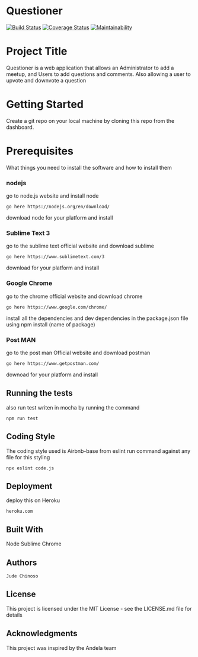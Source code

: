 # Questioner

[![Build Status](https://travis-ci.org/cvjude/Questioner.svg?branch=Develope)](https://travis-ci.org/cvjude/Questioner)
[![Coverage Status](https://coveralls.io/repos/github/cvjude/Questioner/badge.svg?branch=Develope)](https://coveralls.io/github/cvjude/Questioner?branch=Develope)
[![Maintainability](https://api.codeclimate.com/v1/badges/462654d49744b83fe2f8/maintainability)](https://codeclimate.com/github/cvjude/Questioner/maintainability)

# Project Title
Questioner is a web application that allows an Administrator to add a meetup, and Users to add questions and comments.
Also allowing a user to upvote and downvote a question

# Getting Started 
Create a git repo on your local machine by cloning this repo from the dashboard.

# Prerequisites
What things you need to install the software and how to install them

### nodejs

go to node.js website and install node
```
go here https://nodejs.org/en/download/
```
download node for your platform and install

### Sublime Text 3
go to the sublime text official website and download sublime
```
go here https://www.sublimetext.com/3
```
download for your platform and install

### Google Chrome
go to the chrome official website and download chrome
```
go here https://www.google.com/chrome/
```
install all the dependencies and dev dependencies in the package.json file
using npm install (name of package)

### Post MAN
go to the post man Official website and download postman
```
go here https://www.getpostman.com/
```
downoad for your platform and install

## Running the tests
also run test writen in mocha by running the command
```
npm run test
```

## Coding Style
The coding style used is Airbnb-base from eslint
run command against any file for this styling
```
npx eslint code.js
```

## Deployment
deploy this on Heroku
```
heroku.com
```

## Built With
Node
Sublime
Chrome

## Authors
```
Jude Chinoso
```

## License
This project is licensed under the MIT License - see the LICENSE.md file for details

## Acknowledgments
This project was inspired by the Andela team
